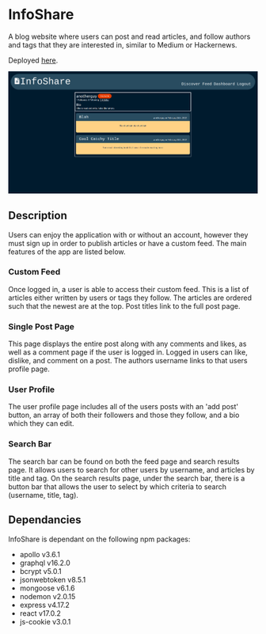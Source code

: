 # InfoShare

A blog website where users can post and read articles, and follow authors and tags that they are interested in, similar to Medium or Hackernews.

Deployed [here](https://info-share.herokuapp.com).

![application screenshot:](/applicationScreenshot.png)

## Description

Users can enjoy the application with or without an account, however they must sign up in order to publish articles or have a custom feed. The main features of the app are listed below.

### Custom Feed
Once logged in, a user is able to access their custom feed. This is a list of articles either written by users or tags they follow. The articles are ordered such that the newest are at the top. Post titles link to the full post page. 

### Single Post Page
This page displays the entire post along with any comments and likes, as well as a comment page if the user is logged in. Logged in users can like, dislike, and comment on a post. The authors username links to that users profile page. 

### User Profile
The user profile page includes all of the users posts with an 'add post' button, an array of both their followers and those they follow, and a bio which they can edit.

### Search Bar
The search bar can be found on both the feed page and search results page. It allows users to search for other users by username, and articles by title and tag. On the search results page, under the search bar, there is a button bar that allows the user to select by which criteria to search (username, title, tag). 

## Dependancies
InfoShare is dependant on the following npm packages:
* apollo v3.6.1
* graphql v16.2.0
* bcrypt v5.0.1
* jsonwebtoken v8.5.1
* mongoose v6.1.6
* nodemon v2.0.15
* express v4.17.2
* react v17.0.2
* js-cookie v3.0.1

